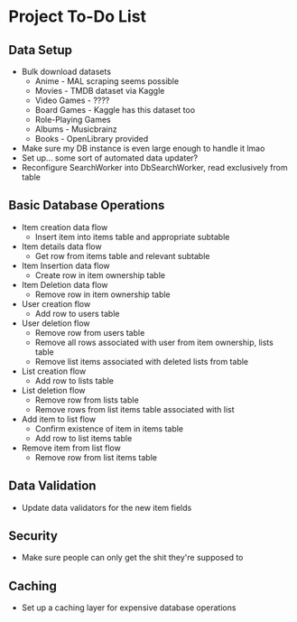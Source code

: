 # Project To-Do List

## Data Setup
* Bulk download datasets
    * Anime - MAL scraping seems possible
    * Movies - TMDB dataset via Kaggle
    * Video Games - ????
    * Board Games - Kaggle has this dataset too
    * Role-Playing Games
    * Albums - Musicbrainz
    * Books - OpenLibrary provided
* Make sure my DB instance is even large enough to handle it lmao
* Set up... some sort of automated data updater?
* Reconfigure SearchWorker into DbSearchWorker, read exclusively from table

## Basic Database Operations
* Item creation data flow
    * Insert item into items table and appropriate subtable
* Item details data flow
    * Get row from items table and relevant subtable
* Item Insertion data flow
    * Create row in item ownership table
* Item Deletion data flow
    * Remove row in item ownership table
* User creation flow
    * Add row to users table
* User deletion flow
    * Remove row from users table
    * Remove all rows associated with user from item ownership, lists table
    * Remove list items associated with deleted lists from table
* List creation flow
    * Add row to lists table
* List deletion flow
    * Remove row from lists table
    * Remove rows from list items table associated with list
* Add item to list flow
    * Confirm existence of item in items table
    * Add row to list items table
* Remove item from list flow
    * Remove row from list items table

## Data Validation
* Update data validators for the new item fields

## Security
* Make sure people can only get the shit they're supposed to

## Caching
* Set up a caching layer for expensive database operations

